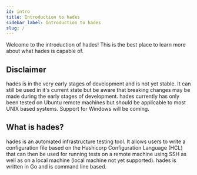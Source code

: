 ```yaml
---
id: intro
title: Introduction to hades
sidebar_label: Introduction to hades
slug: /
---
```


Welcome to the introduction of hades! This is the best place to learn more about what hades is capable of.

## Disclaimer

hades is in the very early stages of development and is not yet stable. It can still be used in it's current state but be aware that breaking changes may be made during the early stages of development. hades currently has only been tested on Ubuntu remote machines but should be applicable to most UNIX based systems. Support for Windows will be coming.


## What is hades?

hades is an automated infrastructure testing tool. It allows users to write a configuration file based on the Hashicorp Configuration Language (HCL) that can then be used for running tests on a remote machine using SSH as well as on a local machine (local machine not yet supported). hades is written in Go and is command line based.




